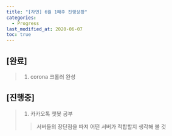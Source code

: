 ```yaml
---
title: "[자연] 6월 1째주 진행상황"
categories:
  - Progress
last_modified_at: 2020-06-07
toc: true
---
```


## [완료]

> 1. corona 크롤러 완성

## [진행중]

> 1. 카카오톡 챗봇 공부
>> 서버들의 장단점을 따져 어떤 서버가 적합할지 생각해 볼 것

